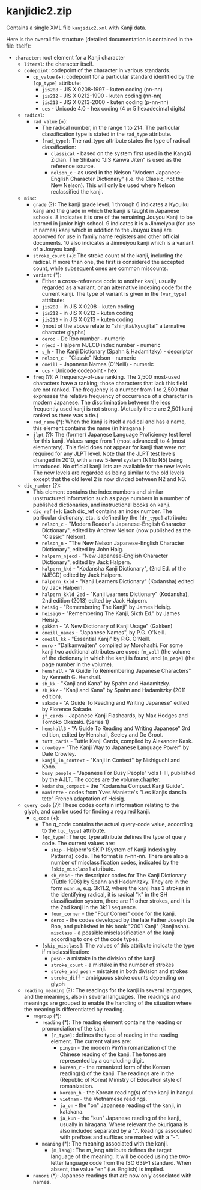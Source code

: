 # kanjidic2.zip

Contains a single XML file `kanjidic2.xml` with Kanji data.

Here is the overall file structure (detailed documentation is contained in the
file itself):

- `character`: root element for a Kanji character
	- `literal`: the character itself.
	- `codepoint`: codepoint of the character in various standards.
		- `cp_value` (+): codepoint for a particular standard identified by the `[cp_type]` attribute:
			- `jis208` - JIS X 0208-1997 - kuten coding (nn-nn)
			- `jis212` - JIS X 0212-1990 - kuten coding (nn-nn)
			- `jis213` - JIS X 0213-2000 - kuten coding (p-nn-nn)
			- `ucs` - Unicode 4.0 - hex coding (4 or 5 hexadecimal digits)
	- `radical`:
		- `rad_value` (+): 
			- The radical number, in the range 1 to 214. The particular classification type is stated in the `rad_type` attribute.
			- `[rad_type]`: The rad_type attribute states the type of radical classification:
				- `classical` - based on the system first used in the KangXi Zidian. The Shibano "JIS Kanwa Jiten" is used as the reference source.
				- `nelson_c` - as used in the Nelson "Modern Japanese-English Character Dictionary" (i.e. the Classic, not the New Nelson). This will only be used where Nelson reclassified the kanji.
	- `misc`:
		- `grade` (?): The kanji grade level. 1 through 6 indicates a Kyouiku kanji and the grade in which the kanji is taught in Japanese schools. 8 indicates it is one of the remaining Jouyou Kanji to be learned in junior high school. 9 indicates it is a Jinmeiyou (for use in names) kanji which in addition to the Jouyou kanji are approved  for use in family name registers and other official documents. 10 also indicates a Jinmeiyou kanji which is a variant of a Jouyou kanji.
		- `stroke_count` (+): The stroke count of the kanji, including the radical. If more than  one, the first is considered the accepted count, while subsequent ones  are common miscounts.
		- `variant` (*):
			- Either a cross-reference code to another kanji, usually regarded as a variant, or an alternative indexing code for the current kanji. The type of variant is given in the `[var_type]` attribute:
			- `jis208` - in JIS X 0208 - kuten coding
			- `jis212` - in JIS X 0212 - kuten coding
			- `jis213` - in JIS X 0213 - kuten coding
			- (most of the above relate to "shinjitai/kyuujitai" alternative character glyphs)
			- `deroo` - De Roo number - numeric
			- `njecd` - Halpern NJECD index number - numeric
			- `s_h` - The Kanji Dictionary (Spahn & Hadamitzky) - descriptor
			- `nelson_c` - "Classic" Nelson - numeric
			- `oneill` - Japanese Names (O'Neill) - numeric
			- `ucs` - Unicode codepoint - hex
		- `freq` (?): A frequency-of-use ranking. The 2,500 most-used characters have a ranking; those characters that lack this field are not ranked. The frequency is a number from 1 to 2,500 that expresses the relative frequency of occurrence of a character in modern Japanese. The discrimination between the less frequently used kanji is not strong. (Actually there are 2,501 kanji ranked as there was a tie.)
		- `rad_name` (*): When the kanji is itself a radical and has a name, this element contains the name (in hiragana.)
		- `jlpt` (?): The (former) Japanese Language Proficiency test level for this kanji. Values range from 1 (most advanced) to 4 (most elementary). This field  does not appear for kanji that were not required for any JLPT level. Note that the JLPT test levels changed in 2010, with a new 5-level system (N1 to N5) being introduced. No official kanji lists are available for the new levels. The new levels are regarded as being similar to the old levels except that the old level 2 is now divided between N2 and N3.
	- `dic_number` (?):
		- This element contains the index numbers and similar unstructured information such as page numbers in a number of published dictionaries, and instructional books on kanji.
		- `dic_ref` (+): Each dic_ref contains an index number. The particular dictionary, etc. is defined by the `[dr_type]` attribute:
			- `nelson_c` - "Modern Reader's Japanese-English Character Dictionary", edited by Andrew Nelson (now published as the "Classic" Nelson).
			- `nelson_n` - "The New Nelson Japanese-English Character Dictionary", edited by John Haig.
			- `halpern_njecd` - "New Japanese-English Character Dictionary", edited by Jack Halpern.
			- `halpern_kkd` - "Kodansha Kanji Dictionary", (2nd Ed. of the NJECD) edited by Jack Halpern.
			- `halpern_kkld` - "Kanji Learners Dictionary" (Kodansha) edited by Jack Halpern.
			- `halpern_kkld_2ed` - "Kanji Learners Dictionary" (Kodansha), 2nd edition (2013) edited by Jack Halpern.
			- `heisig` - "Remembering The Kanji" by James Heisig.
			- `heisig6` - "Remembering The Kanji, Sixth Ed." by James Heisig.
			- `gakken` - "A New Dictionary of Kanji Usage" (Gakken)
			- `oneill_names` - "Japanese Names", by P.G. O'Neill.
			- `oneill_kk` - "Essential Kanji" by P.G. O'Neill.
			- `moro` - "Daikanwajiten" compiled by Morohashi. For some kanji two additional attributes are used: `[m_vol]` (the volume of the dictionary in which the kanji is found, and `[m_page]` (the page number in the volume).
			- `henshall` - "A Guide To Remembering Japanese Characters" by Kenneth G. Henshall.
			- `sh_kk` - "Kanji and Kana" by Spahn and Hadamitzky.
			- `sh_kk2` - "Kanji and Kana" by Spahn and Hadamitzky (2011 edition).
			- `sakade` - "A Guide To Reading and Writing Japanese" edited by Florence Sakade.
			- `jf_cards` - Japanese Kanji Flashcards, by Max Hodges and Tomoko Okazaki. (Series 1)
			- `henshall3` - "A Guide To Reading and Writing Japanese" 3rd edition, edited by Henshall, Seeley and De Groot.
			- `tutt_cards` - Tuttle Kanji Cards, compiled by Alexander Kask.
			- `crowley` - "The Kanji Way to Japanese Language Power" by Dale Crowley.
			- `kanji_in_context` - "Kanji in Context" by Nishiguchi and Kono.
			- `busy_people` - "Japanese For Busy People" vols I-III, published by the AJLT. The codes are the volume.chapter.
			- `kodansha_compact` - the "Kodansha Compact Kanji Guide".
			- `maniette` - codes from Yves Maniette's "Les Kanjis dans la tete" French adaptation of Heisig.
	- `query_code` (?): These codes contain information relating to the glyph, and can be used for finding a required kanji.
		- `q_code` (+): 
			- The q_code contains the actual query-code value, according to the `[qc_type]` attribute.
			- `[qc_type]`: The qc_type attribute defines the type of query code. The current values are:
				- `skip` - Halpern's SKIP (System of Kanji Indexing by Patterns) code. The format is n-nn-nn. There are also a number of misclassification codes, indicated by the `[skip_misclass]` attribute.
				- `sh_desc` - the descriptor codes for The Kanji Dictionary (Tuttle 1996) by Spahn and Hadamitzky. They are in the form `nxnn.n`, e.g. 3k11.2, where the kanji has 3 strokes in the identifying radical, it is radical "k" in the SH classification system, there are 11 other strokes, and it is the 2nd kanji in the 3k11 sequence.
				- `four_corner` - the "Four Corner" code for the kanji.
				- `deroo` - the codes developed by the late Father Joseph De Roo, and published in his book "2001 Kanji" (Bonjinsha).
				`misclass` - a possible misclassification of the kanji according to one of the code types.
			- `[skip_misclass]`: The values of this attribute indicate the type if misclassification:
				- `posn` - a mistake in the division of the kanji
				- `stroke_count` - a mistake in the number of strokes
				- `stroke_and_posn` - mistakes in both division and strokes
				- `stroke_diff` - ambiguous stroke counts depending on glyph
	- `reading_meaning` (?): The readings for the kanji in several languages, and the meanings, also in several languages. The readings and meanings are grouped to enable the handling of the situation where the meaning is differentiated by reading.
		- `rmgroup` (*):
			- `reading` (*): The reading element contains the reading or pronunciation of the kanji.
				- `[r_type]`: defines the type of reading in the reading element. The current values are:
					- `pinyin` - the modern PinYin romanization of the Chinese reading of the kanji. The tones are represented by a concluding digit.
					- `korean_r` - the romanized form of the Korean reading(s) of the kanji. The readings are in the (Republic of Korea) Ministry of Education style of romanization.
					- `korean_h` - the Korean reading(s) of the kanji in hangul.
					- `vietnam` - the Vietnamese readings.
					- `ja_on` - the "on" Japanese reading of the kanji, in katakana.
					- `ja_kun` - the "kun" Japanese reading of the kanji, usually in hiragana. Where relevant the okurigana is also included separated by a ".". Readings associated with prefixes and suffixes are marked with a "-".
			- `meaning` (*): The meaning associated with the kanji.
				- `[m_lang]`: The m_lang attribute defines the target language of the meaning. It will be coded using the two-letter language code from the ISO 639-1 standard. When absent, the value "en" (i.e. English) is implied.
		- `nanori` (*): Japanese readings that are now only associated with names.
